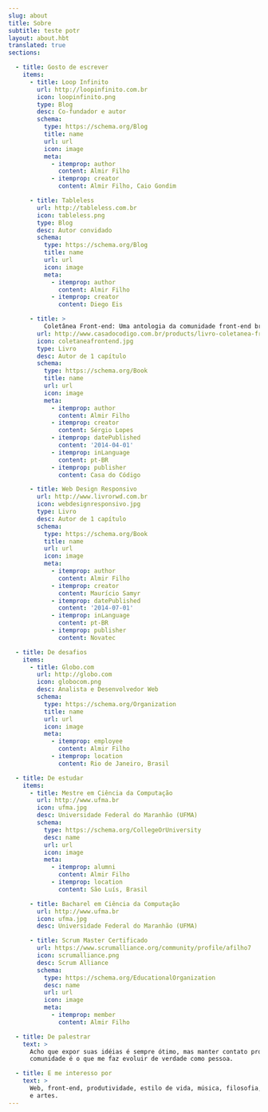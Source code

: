 ```yaml
---
slug: about
title: Sobre
subtitle: teste potr
layout: about.hbt
translated: true
sections:

  - title: Gosto de escrever
    items:
      - title: Loop Infinito
        url: http://loopinfinito.com.br
        icon: loopinfinito.png
        type: Blog
        desc: Co-fundador e autor
        schema:
          type: https://schema.org/Blog
          title: name
          url: url
          icon: image
          meta:
            - itemprop: author
              content: Almir Filho
            - itemprop: creator
              content: Almir Filho, Caio Gondim

      - title: Tableless
        url: http://tableless.com.br
        icon: tableless.png
        type: Blog
        desc: Autor convidado
        schema:
          type: https://schema.org/Blog
          title: name
          url: url
          icon: image
          meta:
            - itemprop: author
              content: Almir Filho
            - itemprop: creator
              content: Diego Eis

      - title: >
          Coletânea Front-end: Uma antologia da comunidade front-end brasileira
        url: http://www.casadocodigo.com.br/products/livro-coletanea-front-end
        icon: coletaneafrontend.jpg
        type: Livro
        desc: Autor de 1 capítulo
        schema:
          type: https://schema.org/Book
          title: name
          url: url
          icon: image
          meta:
            - itemprop: author
              content: Almir Filho
            - itemprop: creator
              content: Sérgio Lopes
            - itemprop: datePublished
              content: '2014-04-01'
            - itemprop: inLanguage
              content: pt-BR
            - itemprop: publisher
              content: Casa do Código

      - title: Web Design Responsivo
        url: http://www.livrorwd.com.br
        icon: webdesignresponsivo.jpg
        type: Livro
        desc: Autor de 1 capítulo
        schema:
          type: https://schema.org/Book
          title: name
          url: url
          icon: image
          meta:
            - itemprop: author
              content: Almir Filho
            - itemprop: creator
              content: Maurício Samyr
            - itemprop: datePublished
              content: '2014-07-01'
            - itemprop: inLanguage
              content: pt-BR
            - itemprop: publisher
              content: Novatec

  - title: De desafios
    items:
      - title: Globo.com
        url: http://globo.com
        icon: globocom.png
        desc: Analista e Desenvolvedor Web
        schema:
          type: https://schema.org/Organization
          title: name
          url: url
          icon: image
          meta:
            - itemprop: employee
              content: Almir Filho
            - itemprop: location
              content: Rio de Janeiro, Brasil

  - title: De estudar
    items:
      - title: Mestre em Ciência da Computação
        url: http://www.ufma.br
        icon: ufma.jpg
        desc: Universidade Federal do Maranhão (UFMA)
        schema:
          type: https://schema.org/CollegeOrUniversity
          desc: name
          url: url
          icon: image
          meta:
            - itemprop: alumni
              content: Almir Filho
            - itemprop: location
              content: São Luís, Brasil

      - title: Bacharel em Ciência da Computação
        url: http://www.ufma.br
        icon: ufma.jpg
        desc: Universidade Federal do Maranhão (UFMA)

      - title: Scrum Master Certificado
        url: https://www.scrumalliance.org/community/profile/afilho7
        icon: scrumalliance.png
        desc: Scrum Alliance
        schema:
          type: https://schema.org/EducationalOrganization
          desc: name
          url: url
          icon: image
          meta:
            - itemprop: member
              content: Almir Filho

  - title: De palestrar
    text: >
      Acho que expor suas idéias é sempre ótimo, mas manter contato próximo à
      comunidade é o que me faz evoluir de verdade como pessoa.

  - title: E me interesso por
    text: >
      Web, front-end, produtividade, estilo de vida, música, filosofia, ciência
      e artes.
---
```

